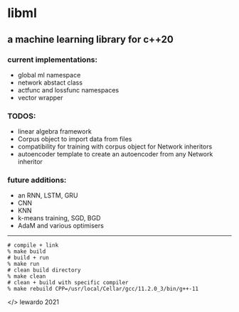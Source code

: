 # libml
## a machine learning library for c++20
### current implementations:
+ global ml namespace
+ network abstact class
+ actfunc and lossfunc namespaces
+ vector wrapper
### TODOS:
+ linear algebra framework
+ Corpus object to import data from files
+ compatibility for training with corpus object for Network inheritors
+ autoencoder template to create an autoencoder from any Network inheritor
### future additions:
+ an RNN, LSTM, GRU
+ CNN
+ KNN
+ k-means training, SGD, BGD
+ AdaM and various optimisers

---
```shell
# compile + link
% make build
# build + run
% make run
# clean build directory
% make clean
# clean + build with specific compiler
% make rebuild CPP=/usr/local/Cellar/gcc/11.2.0_3/bin/g++-11
```
</> lewardo 2021

